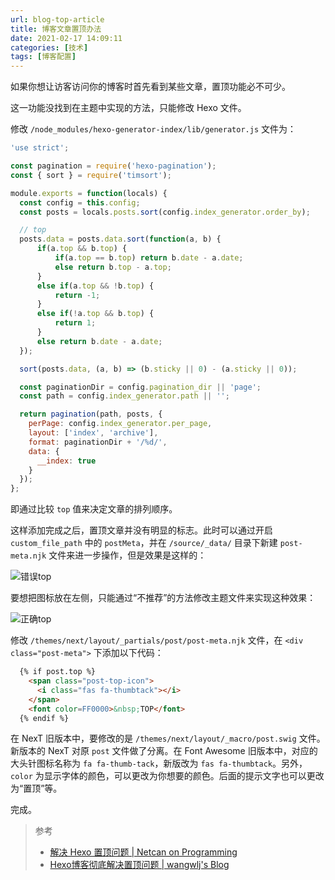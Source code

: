 ```yaml
---
url: blog-top-article
title: 博客文章置顶办法
date: 2021-02-17 14:09:11
categories: [技术]
tags: [博客配置]
---
```


如果你想让访客访问你的博客时首先看到某些文章，置顶功能必不可少。

<!--more-->

这一功能没找到在主题中实现的方法，只能修改 Hexo 文件。

修改 `/node_modules/hexo-generator-index/lib/generator.js` 文件为：

```javascript
'use strict';

const pagination = require('hexo-pagination');
const { sort } = require('timsort');

module.exports = function(locals) {
  const config = this.config;
  const posts = locals.posts.sort(config.index_generator.order_by);

  // top
  posts.data = posts.data.sort(function(a, b) {
      if(a.top && b.top) {
          if(a.top == b.top) return b.date - a.date;
          else return b.top - a.top;
      }
      else if(a.top && !b.top) {
          return -1;
      }
      else if(!a.top && b.top) {
          return 1;
      }
      else return b.date - a.date;
  });

  sort(posts.data, (a, b) => (b.sticky || 0) - (a.sticky || 0));

  const paginationDir = config.pagination_dir || 'page';
  const path = config.index_generator.path || '';

  return pagination(path, posts, {
    perPage: config.index_generator.per_page,
    layout: ['index', 'archive'],
    format: paginationDir + '/%d/',
    data: {
      __index: true
    }
  });
};
```

即通过比较 `top` 值来决定文章的排列顺序。

这样添加完成之后，置顶文章并没有明显的标志。此时可以通过开启 `custom_file_path` 中的 `postMeta`，并在 `/source/_data/` 目录下新建 `post-meta.njk` 文件来进一步操作，但是效果是这样的：

![错误top](https://i0.hdslb.com/bfs/album/1d74f9997818ec2620e8be281feac60b08bf7dbb.png)

要想把图标放在左侧，只能通过“不推荐”的方法修改主题文件来实现这种效果：

![正确top](https://i0.hdslb.com/bfs/album/cc4e1ec6ca511f8a7bc44ee551d983f344feee35.png)

修改 `/themes/next/layout/_partials/post/post-meta.njk` 文件，在 `<div class="post-meta">` 下添加以下代码：

```html
  {% if post.top %}
    <span class="post-top-icon">
      <i class="fas fa-thumbtack"></i>
    </span>
    <font color=FF0000>&nbsp;TOP</font>
  {% endif %}
```

在 NexT 旧版本中，要修改的是 `/themes/next/layout/_macro/post.swig` 文件。新版本的 NexT 对原 `post` 文件做了分离。在 Font Awesome 旧版本中，对应的大头针图标名称为 `fa fa-thumb-tack`，新版改为 `fas fa-thumbtack`。另外，`color` 为显示字体的颜色，可以更改为你想要的颜色。后面的提示文字也可以更改为“置顶”等。

完成。

> 参考
>
> - [解决 Hexo 置顶问题 | Netcan on Programming](https://netcan.github.io/2015/11/22/解决Hexo置顶问题/)
> - [Hexo博客彻底解决置顶问题 | wangwlj's Blog](http://wangwlj.com/2018/01/09/blog_pin_post/)
